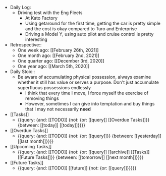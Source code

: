 - Daily Log:
    - Driving test with the Eng Fleets
        - At Kato Factory
        - Using getaround for the first time, getting the car is pretty simple and the cost is okay compared to Turo and Enterprise
        - Driving a Model Y, using auto pilot and cruise control is pretty interesting
- Retrospective::
    - One week ago: [[February 26th, 2021]]
    - One month ago: [[February 2nd, 2021]] 
    - One quarter ago: [[December 3rd, 2020]]
    - One year ago: [[March 5th, 2020]]
- Daily Stoic::
    - Be aware of accumulating physical possession, always examine whether it still has value or serves a purpose. Don't just accumulate superfluous possessions endlessly
        - I think that every time I move, I force myself the exercise of removing things 
        - However, sometimes I can give into temptation and buy things that I may not necessarily __need__
- [[Tasks]]
    - {{query: {and: [[TODO]] {not: {or: [[query]] [[Overdue Tasks]]}} {between: [[today]] [[today]]}}}}
- [[Overdue Tasks]]
    - {{query: {and: [[TODO]] {not: {or: [[query]]}} {between: [[yesterday]] [[last month]]}}}}
- [[Upcoming Tasks]]
    - {{query: {and: [[TODO]] {not: {or: [[query]] [[archive]] [[Tasks]] [[Future Tasks]]}} {between: [[tomorrow]] [[next month]]}}}}
- [[Future Tasks]]
    - {{query: {and: [[TODO]] [[future]] {not: {or: [[query]]}}}}}
